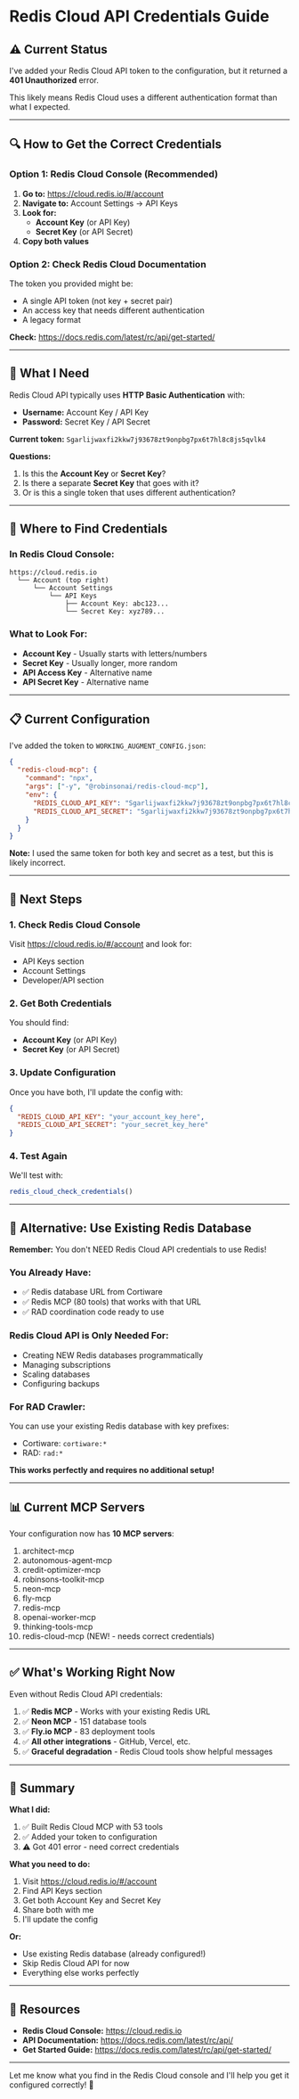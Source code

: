 # Redis Cloud API Credentials Guide

## ⚠️ Current Status

I've added your Redis Cloud API token to the configuration, but it returned a **401 Unauthorized** error.

This likely means Redis Cloud uses a different authentication format than what I expected.

---

## 🔍 How to Get the Correct Credentials

### Option 1: Redis Cloud Console (Recommended)

1. **Go to:** https://cloud.redis.io/#/account
2. **Navigate to:** Account Settings → API Keys
3. **Look for:**
   - **Account Key** (or API Key)
   - **Secret Key** (or API Secret)
4. **Copy both values**

### Option 2: Check Redis Cloud Documentation

The token you provided might be:
- A single API token (not key + secret pair)
- An access key that needs different authentication
- A legacy format

**Check:** https://docs.redis.com/latest/rc/api/get-started/

---

## 🎯 What I Need

Redis Cloud API typically uses **HTTP Basic Authentication** with:
- **Username:** Account Key / API Key
- **Password:** Secret Key / API Secret

**Current token:** `Sgarlijwaxfi2kkw7j93678zt9onpbg7px6t7hl8c8js5qvlk4`

**Questions:**
1. Is this the **Account Key** or **Secret Key**?
2. Is there a separate **Secret Key** that goes with it?
3. Or is this a single token that uses different authentication?

---

## 🔧 Where to Find Credentials

### In Redis Cloud Console:

```
https://cloud.redis.io
  └── Account (top right)
      └── Account Settings
          └── API Keys
              ├── Account Key: abc123...
              └── Secret Key: xyz789...
```

### What to Look For:

- **Account Key** - Usually starts with letters/numbers
- **Secret Key** - Usually longer, more random
- **API Access Key** - Alternative name
- **API Secret Key** - Alternative name

---

## 📋 Current Configuration

I've added the token to `WORKING_AUGMENT_CONFIG.json`:

```json
{
  "redis-cloud-mcp": {
    "command": "npx",
    "args": ["-y", "@robinsonai/redis-cloud-mcp"],
    "env": {
      "REDIS_CLOUD_API_KEY": "Sgarlijwaxfi2kkw7j93678zt9onpbg7px6t7hl8c8js5qvlk4",
      "REDIS_CLOUD_API_SECRET": "Sgarlijwaxfi2kkw7j93678zt9onpbg7px6t7hl8c8js5qvlk4"
    }
  }
}
```

**Note:** I used the same token for both key and secret as a test, but this is likely incorrect.

---

## 🚀 Next Steps

### 1. Check Redis Cloud Console

Visit https://cloud.redis.io/#/account and look for:
- API Keys section
- Account Settings
- Developer/API section

### 2. Get Both Credentials

You should find:
- **Account Key** (or API Key)
- **Secret Key** (or API Secret)

### 3. Update Configuration

Once you have both, I'll update the config with:
```json
{
  "REDIS_CLOUD_API_KEY": "your_account_key_here",
  "REDIS_CLOUD_API_SECRET": "your_secret_key_here"
}
```

### 4. Test Again

We'll test with:
```typescript
redis_cloud_check_credentials()
```

---

## 🎯 Alternative: Use Existing Redis Database

**Remember:** You don't NEED Redis Cloud API credentials to use Redis!

### You Already Have:
- ✅ Redis database URL from Cortiware
- ✅ Redis MCP (80 tools) that works with that URL
- ✅ RAD coordination code ready to use

### Redis Cloud API is Only Needed For:
- Creating NEW Redis databases programmatically
- Managing subscriptions
- Scaling databases
- Configuring backups

### For RAD Crawler:
You can use your existing Redis database with key prefixes:
- Cortiware: `cortiware:*`
- RAD: `rad:*`

**This works perfectly and requires no additional setup!**

---

## 📊 Current MCP Servers

Your configuration now has **10 MCP servers**:

1. architect-mcp
2. autonomous-agent-mcp
3. credit-optimizer-mcp
4. robinsons-toolkit-mcp
5. neon-mcp
6. fly-mcp
7. redis-mcp
8. openai-worker-mcp
9. thinking-tools-mcp
10. redis-cloud-mcp (NEW! - needs correct credentials)

---

## ✅ What's Working Right Now

Even without Redis Cloud API credentials:

1. ✅ **Redis MCP** - Works with your existing Redis URL
2. ✅ **Neon MCP** - 151 database tools
3. ✅ **Fly.io MCP** - 83 deployment tools
4. ✅ **All other integrations** - GitHub, Vercel, etc.
5. ✅ **Graceful degradation** - Redis Cloud tools show helpful messages

---

## 🎊 Summary

**What I did:**
1. ✅ Built Redis Cloud MCP with 53 tools
2. ✅ Added your token to configuration
3. ⚠️ Got 401 error - need correct credentials

**What you need to do:**
1. Visit https://cloud.redis.io/#/account
2. Find API Keys section
3. Get both Account Key and Secret Key
4. Share both with me
5. I'll update the config

**Or:**
- Use existing Redis database (already configured!)
- Skip Redis Cloud API for now
- Everything else works perfectly

---

## 📖 Resources

- **Redis Cloud Console:** https://cloud.redis.io
- **API Documentation:** https://docs.redis.com/latest/rc/api/
- **Get Started Guide:** https://docs.redis.com/latest/rc/api/get-started/

---

Let me know what you find in the Redis Cloud console and I'll help you get it configured correctly! 🚀

